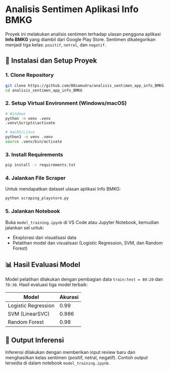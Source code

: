 # Analisis Sentimen Aplikasi Info BMKG

Proyek ini melakukan analisis sentimen terhadap ulasan pengguna aplikasi **Info BMKG** yang diambil dari Google Play Store. Sentimen dikategorikan menjadi tiga kelas: `positif`, `netral`, dan `negatif`.

## 🚀 Instalasi dan Setup Proyek


### 1. Clone Repository

```bash
git clone https://github.com/08samudra/analisis_sentimen_app_info_BMKG.git
cd analisis_sentimen_app_info_BMKG
```

### 2. Setup Virtual Environment (Windows/macOS)

```bash
# Windows
python -m venv .venv
.venv\Scripts\activate

# macOS/Linux
python3 -m venv .venv
source .venv/bin/activate
```

### 3. Install Requirements

```bash
pip install -r requirements.txt
```

### 4. Jalankan File Scraper

Untuk mendapatkan dataset ulasan aplikasi Info BMKG:

```bash
python scraping_playstore.py
```

### 5. Jalankan Notebook

Buka `model_training.ipynb` di VS Code atau Jupyter Notebook, kemudian jalankan sel untuk:

* Eksplorasi dan visualisasi data
* Pelatihan model dan visualisasi (Logistic Regression, SVM, dan Random Forest)

## 📊 Hasil Evaluasi Model

Model pelatihan dilakukan dengan pembagian data `train:test = 80:20` dan `70:30`. Hasil evaluasi tiga model terbaik:

| Model               | Akurasi |
| ------------------- | ------- |
| Logistic Regression | 0.99    |
| SVM (LinearSVC)     | 0.986   |
| Random Forest       | 0.98    |

## 📌 Output Inferensi

Inferensi dilakukan dengan memberikan input review baru dan menghasilkan kelas sentimen (positif, netral, negatif). Contoh output tersedia di dalam notebook `model_training.ipynb`.

````